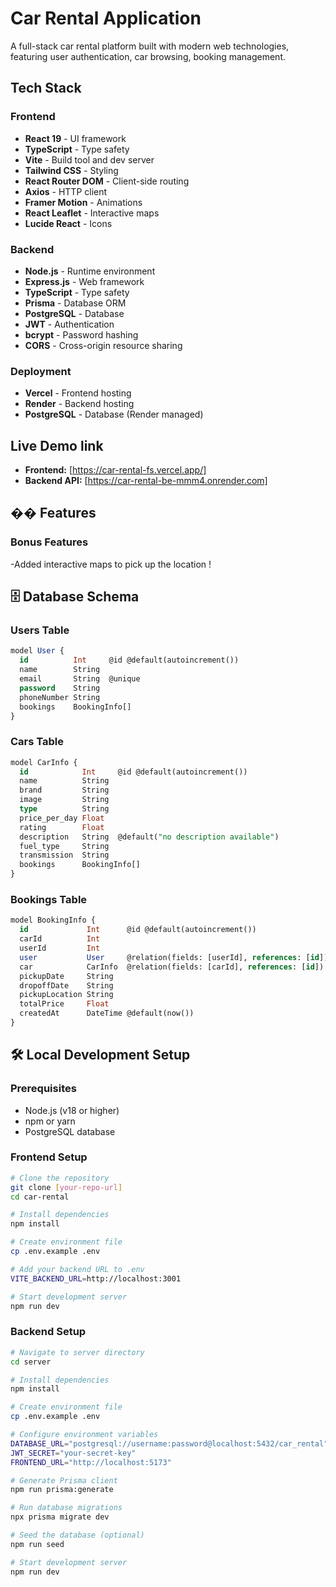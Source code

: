 # Car Rental Application

A full-stack car rental platform built with modern web technologies, featuring user authentication, car browsing, booking management.

##  Tech Stack

### Frontend
- **React 19** - UI framework
- **TypeScript** - Type safety
- **Vite** - Build tool and dev server
- **Tailwind CSS** - Styling
- **React Router DOM** - Client-side routing
- **Axios** - HTTP client
- **Framer Motion** - Animations
- **React Leaflet** - Interactive maps
- **Lucide React** - Icons

### Backend
- **Node.js** - Runtime environment
- **Express.js** - Web framework
- **TypeScript** - Type safety
- **Prisma** - Database ORM
- **PostgreSQL** - Database
- **JWT** - Authentication
- **bcrypt** - Password hashing
- **CORS** - Cross-origin resource sharing

### Deployment
- **Vercel** - Frontend hosting
- **Render** - Backend hosting
- **PostgreSQL** - Database (Render managed)

## Live Demo link

- **Frontend:** [https://car-rental-fs.vercel.app/]
- **Backend API:** [https://car-rental-be-mmm4.onrender.com]

## �� Features

### Bonus Features
  -Added interactive maps to pick up the location !



## 🗄️ Database Schema

### Users Table
```sql
model User {
  id          Int     @id @default(autoincrement())
  name        String  
  email       String  @unique
  password    String 
  phoneNumber String
  bookings    BookingInfo[]
}
```

### Cars Table
```sql
model CarInfo {
  id            Int     @id @default(autoincrement())
  name          String
  brand         String
  image         String
  type          String
  price_per_day Float
  rating        Float
  description   String  @default("no description available")
  fuel_type     String
  transmission  String
  bookings      BookingInfo[]
}
```

### Bookings Table
```sql
model BookingInfo {
  id             Int      @id @default(autoincrement())
  carId          Int
  userId         Int
  user           User     @relation(fields: [userId], references: [id])
  car            CarInfo  @relation(fields: [carId], references: [id])
  pickupDate     String
  dropoffDate    String
  pickupLocation String
  totalPrice     Float
  createdAt      DateTime @default(now())
}
```

## 🛠️ Local Development Setup

### Prerequisites
- Node.js (v18 or higher)
- npm or yarn
- PostgreSQL database

### Frontend Setup
```bash
# Clone the repository
git clone [your-repo-url]
cd car-rental

# Install dependencies
npm install

# Create environment file
cp .env.example .env

# Add your backend URL to .env
VITE_BACKEND_URL=http://localhost:3001

# Start development server
npm run dev
```

### Backend Setup
```bash
# Navigate to server directory
cd server

# Install dependencies
npm install

# Create environment file
cp .env.example .env

# Configure environment variables
DATABASE_URL="postgresql://username:password@localhost:5432/car_rental"
JWT_SECRET="your-secret-key"
FRONTEND_URL="http://localhost:5173"

# Generate Prisma client
npm run prisma:generate

# Run database migrations
npx prisma migrate dev

# Seed the database (optional)
npm run seed

# Start development server
npm run dev
```



